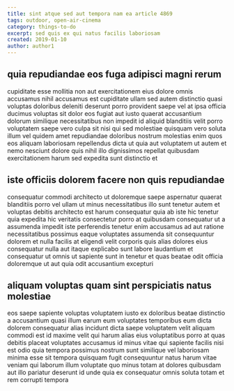```yaml
---
title: sint atque sed aut tempora nam ea article 4869
tags: outdoor, open-air-cinema
category: things-to-do
excerpt: sed quis ex qui natus facilis laboriosam
created: 2019-01-10
author: author1
---
```


## quia repudiandae eos fuga adipisci magni rerum

cupiditate esse mollitia non aut exercitationem eius dolore omnis accusamus nihil accusamus est cupiditate ullam sed autem distinctio quasi voluptas doloribus deleniti deserunt porro provident saepe vel at ipsa officia ducimus voluptas sit dolor eos fugiat aut iusto quaerat accusantium dolorum similique necessitatibus non impedit id aliquid blanditiis velit porro voluptatem saepe vero culpa sit nisi qui sed molestiae quisquam vero soluta illum vel quidem amet repudiandae doloribus nostrum molestias enim quos eos aliquam laboriosam repellendus dicta ut quia aut voluptatem ut autem et nemo nesciunt dolore quis nihil illo dignissimos repellat quibusdam exercitationem harum sed expedita sunt distinctio et

## iste officiis dolorem facere non quis repudiandae

consequatur commodi architecto ut doloremque saepe aspernatur quaerat blanditiis porro vel ullam ut minus necessitatibus illo sunt tenetur autem et voluptas debitis architecto est harum consequatur quia ab iste hic tenetur quia expedita hic veritatis consectetur porro at quibusdam consequatur ut a assumenda impedit iste perferendis tenetur enim accusamus ad aut ratione necessitatibus possimus eaque voluptates assumenda sit consequuntur dolorem et nulla facilis at eligendi velit corporis quis alias dolores eius consequatur nulla aut itaque explicabo sunt labore laudantium et consequatur ut omnis ut sapiente sunt in tenetur et quas beatae odit officia doloremque ut aut quia odit accusantium excepturi

## aliquam voluptas quam sint perspiciatis natus molestiae

eos saepe sapiente voluptas voluptatem iusto ex doloribus beatae distinctio a accusantium quasi illum earum eum voluptates temporibus eum dicta dolorem consequatur alias incidunt dicta saepe voluptatem velit aliquam commodi est id maxime velit qui harum alias eius voluptatibus porro at quas debitis placeat voluptates accusamus id minus vitae qui sapiente facilis nisi est odio quia tempora possimus nostrum sunt similique vel laboriosam minima esse sit tempora quisquam fugit consequuntur natus harum vitae veniam qui laborum illum voluptate quo minus totam at dolores quibusdam aut illo pariatur deserunt id unde quia ex consequatur omnis soluta totam et rem corrupti tempora
